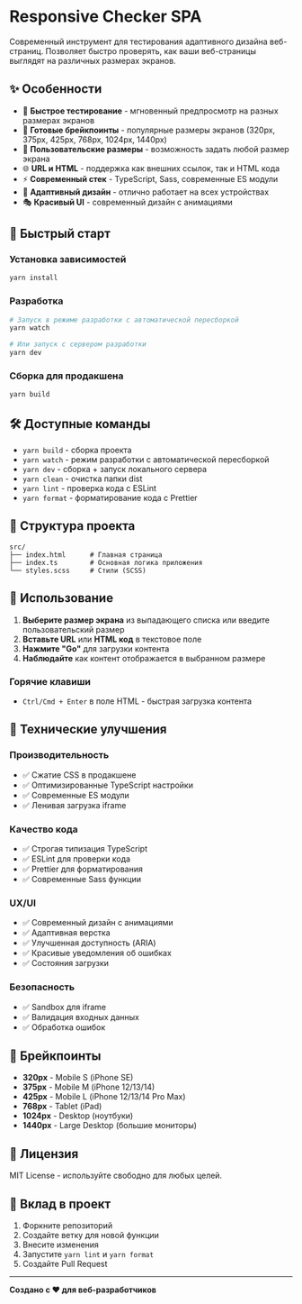 # Responsive Checker SPA

Современный инструмент для тестирования адаптивного дизайна веб-страниц. Позволяет быстро проверять, как ваши веб-страницы выглядят на различных размерах экранов.

## ✨ Особенности

- 🎯 **Быстрое тестирование** - мгновенный предпросмотр на разных размерах экранов
- 📱 **Готовые брейкпоинты** - популярные размеры экранов (320px, 375px, 425px, 768px, 1024px, 1440px)
- 🎨 **Пользовательские размеры** - возможность задать любой размер экрана
- 🌐 **URL и HTML** - поддержка как внешних ссылок, так и HTML кода
- ⚡ **Современный стек** - TypeScript, Sass, современные ES модули
- 📱 **Адаптивный дизайн** - отлично работает на всех устройствах
- 🎭 **Красивый UI** - современный дизайн с анимациями

## 🚀 Быстрый старт

### Установка зависимостей
```bash
yarn install
```

### Разработка
```bash
# Запуск в режиме разработки с автоматической пересборкой
yarn watch

# Или запуск с сервером разработки
yarn dev
```

### Сборка для продакшена
```bash
yarn build
```

## 🛠️ Доступные команды

- `yarn build` - сборка проекта
- `yarn watch` - режим разработки с автоматической пересборкой
- `yarn dev` - сборка + запуск локального сервера
- `yarn clean` - очистка папки dist
- `yarn lint` - проверка кода с ESLint
- `yarn format` - форматирование кода с Prettier

## 📁 Структура проекта

```
src/
├── index.html      # Главная страница
├── index.ts        # Основная логика приложения
└── styles.scss     # Стили (SCSS)
```

## 🎨 Использование

1. **Выберите размер экрана** из выпадающего списка или введите пользовательский размер
2. **Вставьте URL** или **HTML код** в текстовое поле
3. **Нажмите "Go"** для загрузки контента
4. **Наблюдайте** как контент отображается в выбранном размере

### Горячие клавиши
- `Ctrl/Cmd + Enter` в поле HTML - быстрая загрузка контента

## 🔧 Технические улучшения

### Производительность
- ✅ Сжатие CSS в продакшене
- ✅ Оптимизированные TypeScript настройки
- ✅ Современные ES модули
- ✅ Ленивая загрузка iframe

### Качество кода
- ✅ Строгая типизация TypeScript
- ✅ ESLint для проверки кода
- ✅ Prettier для форматирования
- ✅ Современные Sass функции

### UX/UI
- ✅ Современный дизайн с анимациями
- ✅ Адаптивная верстка
- ✅ Улучшенная доступность (ARIA)
- ✅ Красивые уведомления об ошибках
- ✅ Состояния загрузки

### Безопасность
- ✅ Sandbox для iframe
- ✅ Валидация входных данных
- ✅ Обработка ошибок

## 🎯 Брейкпоинты

- **320px** - Mobile S (iPhone SE)
- **375px** - Mobile M (iPhone 12/13/14)
- **425px** - Mobile L (iPhone 12/13/14 Pro Max)
- **768px** - Tablet (iPad)
- **1024px** - Desktop (ноутбуки)
- **1440px** - Large Desktop (большие мониторы)

## 📝 Лицензия

MIT License - используйте свободно для любых целей.

## 🤝 Вклад в проект

1. Форкните репозиторий
2. Создайте ветку для новой функции
3. Внесите изменения
4. Запустите `yarn lint` и `yarn format`
5. Создайте Pull Request

---

**Создано с ❤️ для веб-разработчиков**
